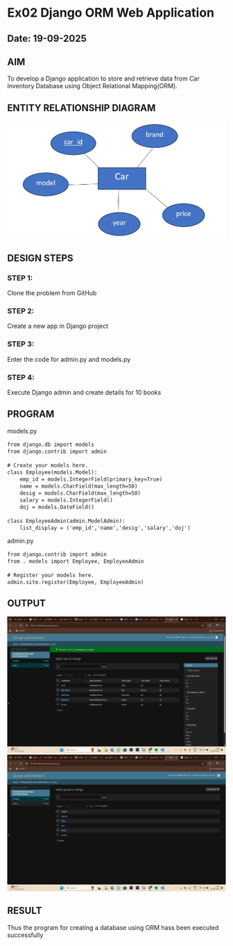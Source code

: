 # Ex02 Django ORM Web Application
## Date: 19-09-2025

## AIM
To develop a Django application to store and retrieve data from Car Inventory Database using Object Relational Mapping(ORM).

## ENTITY RELATIONSHIP DIAGRAM
![alt text](<WhatsApp Image 2025-09-13 at 11.18.53_a7bf7438.jpg>)


## DESIGN STEPS

### STEP 1:
Clone the problem from GitHub

### STEP 2:
Create a new app in Django project

### STEP 3:
Enter the code for admin.py and models.py

### STEP 4:
Execute Django admin and create details for 10 books

## PROGRAM
models.py
```
from django.db import models
from django.contrib import admin

# Create your models here.
class Employee(models.Model):
    emp_id = models.IntegerField(primary_key=True)
    name = models.CharField(max_length=50)
    desig = models.CharField(max_length=50)
    salary = models.IntegerField()
    doj = models.DateField()

class EmployeeAdmin(admin.ModelAdmin):
    list_display = ('emp_id','name','desig','salary','doj')
```
admin.py
```
from django.contrib import admin
from . models import Employee, EmployeeAdmin

# Register your models here.
admin.site.register(Employee, EmployeeAdmin)
```

## OUTPUT
![alt text](<Screenshot 2025-09-19 074826.png>)
![alt text](<Screenshot 2025-09-19 074839.png>)


## RESULT
Thus the program for creating a database using ORM hass been executed successfully
